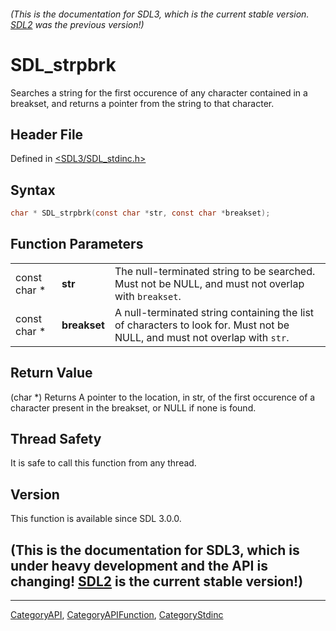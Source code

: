 ###### (This is the documentation for SDL3, which is the current stable version. [SDL2](https://wiki.libsdl.org/SDL2/) was the previous version!)
# SDL_strpbrk

Searches a string for the first occurence of any character contained in a breakset, and returns a pointer from the string to that character.

## Header File

Defined in [<SDL3/SDL_stdinc.h>](https://github.com/libsdl-org/SDL/blob/main/include/SDL3/SDL_stdinc.h)

## Syntax

```c
char * SDL_strpbrk(const char *str, const char *breakset);
```

## Function Parameters

|              |              |                                                                                                                            |
| ------------ | ------------ | -------------------------------------------------------------------------------------------------------------------------- |
| const char * | **str**      | The null-terminated string to be searched. Must not be NULL, and must not overlap with `breakset`.                         |
| const char * | **breakset** | A null-terminated string containing the list of characters to look for. Must not be NULL, and must not overlap with `str`. |

## Return Value

(char *) Returns A pointer to the location, in str, of the first occurence
of a character present in the breakset, or NULL if none is found.

## Thread Safety

It is safe to call this function from any thread.

## Version

This function is available since SDL 3.0.0.

## (This is the documentation for SDL3, which is under heavy development and the API is changing! [SDL2](https://wiki.libsdl.org/SDL2/) is the current stable version!)



----
[CategoryAPI](CategoryAPI), [CategoryAPIFunction](CategoryAPIFunction), [CategoryStdinc](CategoryStdinc)

